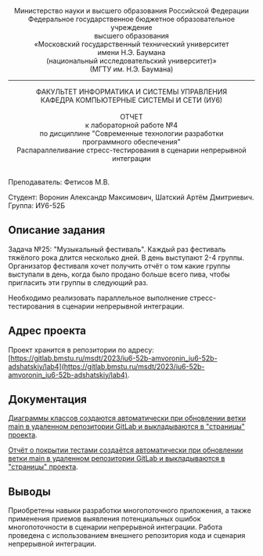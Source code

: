 <div align="center">
Министерство науки и высшего образования Российской Федерации <br />
Федеральное государственное бюджетное образовательное учреждение <br />
высшего образования <br />
«Московский государственный технический университет <br />
имени Н.Э. Баумана <br />
(национальный исследовательский университет)» <br />
(МГТУ им. Н.Э. Баумана)
</div>
<hr />
<div align="center">
ФАКУЛЬТЕТ ИНФОРМАТИКА И СИСТЕМЫ УПРАВЛЕНИЯ <br />
КАФЕДРА КОМПЬЮТЕРНЫЕ СИСТЕМЫ И СЕТИ (ИУ6)
</div>
<br />
<div align="center">
ОТЧЕТ <br />
к лабораторной работе №4 <br />
по дисциплине "Современные технологии разработки <br />
программного обеспечения" <br />
Распараллеливание стресс-тестирования в сценарии непрерывной интеграции
</div>
<br />

Преподаватель: Фетисов М.В.

Студент: Воронин Александр Максимович, Шатский Артём Дмитриевич. Группа: ИУ6-52Б

## Описание задания

Задача №25: "Музыкальный фестиваль". Каждый раз фестиваль тяжёлого рока длится несколько дней. В день выступают 2-4 группы. Организатор фестиваля хочет получить отчёт о том какие группы выступали в день, когда было продано больше всего пива, чтобы пригласить эти группы в следующий раз.

Необходимо реализовать параллельное выполнение стресс-тестирования в сценарии непрерывной интеграции.

## Адрес проекта

Проект хранится в репозитории по адресу: [https://gitlab.bmstu.ru/msdt/2023/iu6-52b-amvoronin_iu6-52b-adshatskiy/lab4](https://gitlab.bmstu.ru/msdt/2023/iu6-52b-amvoronin_iu6-52b-adshatskiy/lab4).

## Документация 

[Диаграммы классов создаются автоматически при обновлении ветки main в удаленном репозитории GitLab и выкладываются в "страницы" проекта](https://lab4-msdt-2023-iu6-52b-amvoronin-iu6-52b-adshats-fd546cf032aca3.gitlab.bmstu.ru:8443/index.html).

[Отчёт о покрытии тестами создаётся автоматически при обновлении ветки main в удаленном репозитории GitLab и выкладываются в "страницы" проекта](https://lab4-msdt-2023-iu6-52b-amvoronin-iu6-52b-adshats-fd546cf032aca3.gitlab.bmstu.ru:8443/coverage).

## Выводы

Приобретены навыки разработки многопоточного приложения, а также применения приемов выявления потенциальных ошибок многопоточности в сценарии непрерывной интеграции.
Работа проведена с использованием внешнего репозитория кода и сценария непрерывной интеграции.
